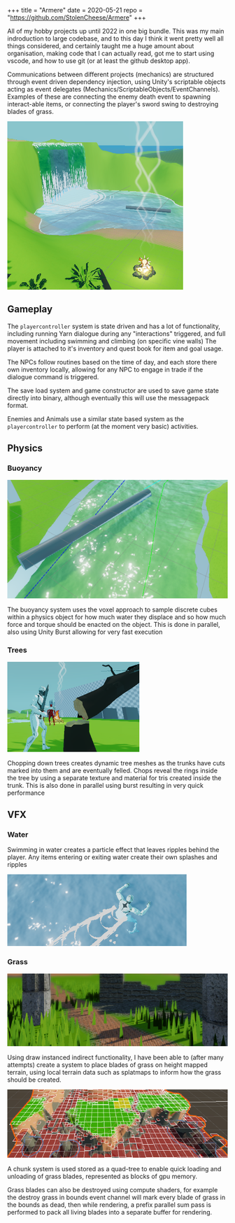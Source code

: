 +++
title = "Armere"
date = 2020-05-21
repo = "https://github.com/StolenCheese/Armere"
+++


All of my hobby projects up until 2022 in one big bundle. <!-- more --> This was my main indroduction to large codebase, and to this day I think it
went pretty well all things considered, and certainly taught me a huge amount about organisation, making code that I can actually read,
got me to start using vscode, and how to use git (or at least the github desktop app).

Communications between different projects (mechanics) are structured through event driven dependency injection,
using Unity's scriptable objects acting as event delegates (Mechanics/ScriptableObjects/EventChannels). Examples of these
are connecting the enemy death event to spawning interact-able items, or connecting the player's sword swing to destroying
blades of grass.

![Waterfall](/projects/armere/waterfall.png)

## Gameplay

The `playercontroller` system is state driven and has a lot of functionality, including running Yarn dialogue
during any "interactions" triggered, and full movement including swimming and climbing (on specific vine walls)
The player is attached to it's inventory and quest book for item and goal usage.

The NPCs follow routines based on the time of day, and each store there own inventory locally, allowing for any
NPC to engage in trade if the dialogue command is triggered.

The save load system and game constructor are used to save game state directly into binary, although eventually
this will use the messagepack format.

Enemies and Animals use a similar state based system as the `playercontroller` to perform (at the moment very basic)
activities.

## Physics

### Buoyancy

![Buoyant cylinder](/projects/armere/log_in_water.png)

The buoyancy system uses the voxel approach to sample discrete cubes within a physics object for how much water they displace and
so how much force and torque should be enacted on the object. This is done in parallel, also using Unity Burst allowing for very fast execution

### Trees

![Tree chop](/projects/armere/tree_chop.png)

Chopping down trees creates dynamic tree meshes as the trunks have cuts marked into them and are eventually felled.
Chops reveal the rings inside the tree by using a separate texture and material for tris created inside the trunk.
This is also done in parallel using burst resulting in very quick performance

## VFX

### Water

Swimming in water creates a particle effect that leaves ripples behind the player. Any items entering or exiting water create their
own splashes and ripples

![Water Trail](/projects/armere/water_trail.png)

### Grass

![Grass](/projects/armere/grass.png)

Using draw instanced indirect functionality, I have been able to (after many attempts) create a system to place blades of grass on height mapped terrain, using local terrain data such as splatmaps to inform how the grass should be created.

![Grass Chunking system](/projects/armere/grass_chunks.png)

A chunk system is used stored as a quad-tree to
enable quick loading and unloading of grass blades, represented as blocks of gpu memory.

 Grass blades can also be destroyed using compute shaders, for example the destroy grass in bounds event channel will mark every blade of grass in the bounds as dead, then while rendering, a prefix parallel sum pass is performed to pack all living blades into a separate buffer for rendering.
